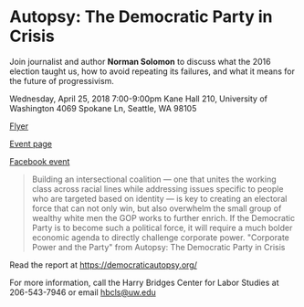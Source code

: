 # Autopsy: The Democratic Party in Crisis

Join journalist and author **Norman Solomon** to discuss what the 2016 election taught us, how to avoid repeating its failures, and what it means for the future of progressivism.

Wednesday, April 25, 2018 7:00-9:00pm
Kane Hall 210, University of Washington
4069 Spokane Ln, Seattle, WA 98105

[Flyer](autopsy-flyer.pdf)

[Event page](https://seattledsa.org/event/talk-norman-solomon-autopsy-democratic-party-crisis/)

[Facebook event](https://www.facebook.com/events/172586046884993/)

> Building an intersectional coalition — one that unites the working class across racial lines while addressing issues specific to people who are targeted based on identity — is key to creating an electoral force that can not only win, but also overwhelm the small group of wealthy white men the GOP works to further enrich. If the Democratic Party is to become such a political force, it will require a much bolder economic agenda to directly challenge corporate power.
> "Corporate Power and the Party" from Autopsy: The Democratic Party in Crisis

Read the report at <https://democraticautopsy.org/>

For more information, call the Harry Bridges Center for Labor Studies at 206-543-7946 or email hbcls@uw.edu
